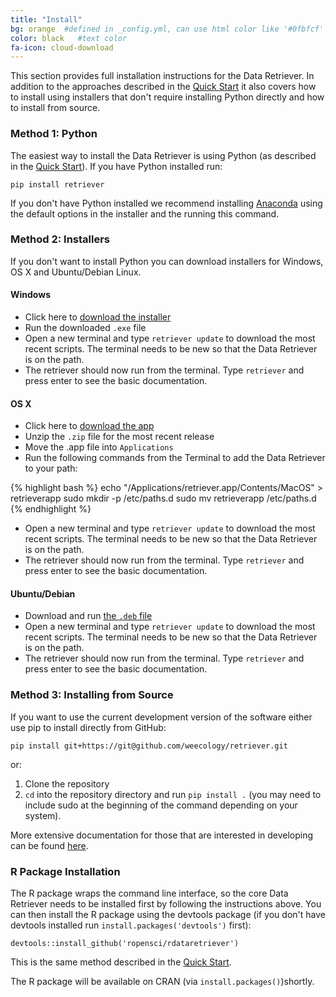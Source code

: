 ```yaml
---
title: "Install"
bg: orange  #defined in _config.yml, can use html color like '#0fbfcf'
color: black   #text color
fa-icon: cloud-download
---
```


This section provides full installation instructions for the Data Retriever. In
addition to the approaches described in the [Quick Start](#quickstart) it also
covers how to install using installers that don't require installing Python
directly and how to install from source.

### Method 1: Python

The easiest way to install the Data Retriever is using Python (as described in
the [Quick Start](#quickstart)). If you have Python installed run:

```
pip install retriever
```

If you don't have Python installed we recommend
installing [Anaconda](https://www.continuum.io/downloads) using the default
options in the installer and the running this command.

### Method 2: Installers

If you don't want to install Python you can download installers for Windows, OS
X and Ubuntu/Debian Linux.

#### Windows

* Click here to [download the installer](https://github.com/weecology/retriever/releases/download/v1.8.3/RetrieverSetup.exe)
* Run the downloaded `.exe` file
* Open a new terminal and type `retriever update` to download the most recent
  scripts. The terminal needs to be new so that the Data Retriever is on the path.
* The retriever should now run from the terminal. Type `retriever` and press
  enter to see the basic documentation.

#### OS X

* Click here to [download the app](https://github.com/weecology/retriever/releases/download/v1.8.3/retriever.zip)
* Unzip the `.zip` file for the most recent release
* Move the .app file into `Applications`
* Run the following commands from the Terminal to add the Data Retriever to your
  path:

{% highlight bash %}
echo "/Applications/retriever.app/Contents/MacOS" > retrieverapp
sudo mkdir -p /etc/paths.d
sudo mv retrieverapp /etc/paths.d
{% endhighlight %}

* Open a new terminal and type `retriever update` to download the most recent
  scripts. The terminal needs to be new so that the Data Retriever is on the path.
* The retriever should now run from the terminal.  Type `retriever` and press
  enter to see the basic documentation.

#### Ubuntu/Debian

* Download and run [the `.deb` file](https://github.com/weecology/retriever/releases/download/v1.8.3/python-retriever_1.8.3-1_all.deb)
* Open a new terminal and type `retriever update` to download the most recent
  scripts. The terminal needs to be new so that the Data Retriever is on the path.
* The retriever should now run from the terminal. Type `retriever` and press
  enter to see the basic documentation.

### Method 3: Installing from Source

If you want to use the current development version of the software either use
pip to install directly from GitHub:

```
pip install git+https://git@github.com/weecology/retriever.git
```

or:

1. Clone the repository
2. `cd` into the repository directory and run `pip install .` (you may need to
    include sudo at the beginning of the command depending on your system).

More extensive documentation for those that are interested in developing can be
found [here](http://retriever.readthedocs.io/en/latest/?badge=latest).

### R Package Installation

The R package wraps the command line interface, so the core Data Retriever needs
to be installed first by following the instructions above. You can then install
the R package using the devtools package (if you don't have devtools installed
run `install.packages('devtools')` first):

```
devtools::install_github('ropensci/rdataretriever')
```

This is the same method described in the [Quick Start](#quickstart).

The R package will be available on CRAN (via `install.packages()`)shortly.
